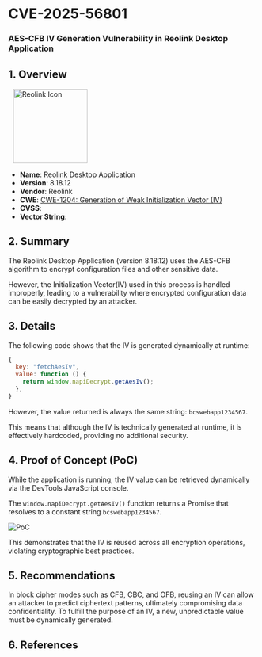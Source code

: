 # CVE-2025-56801
### AES-CFB IV Generation Vulnerability in Reolink Desktop Application
## 1. Overview

<img src="images/reolink-icon.png" alt="Reolink Icon" align="left" width="150" hspace="10"/>
<br clear="left"/>

- **Name**: Reolink Desktop Application
- **Version**: 8.18.12
- **Vendor**: Reolink
- **CWE**: [CWE-1204: Generation of Weak Initialization Vector (IV)](https://cwe.mitre.org/data/definitions/1204.html)  
- **CVSS**: 
- **Vector String**: 
## 2. Summary
The Reolink Desktop Application (version 8.18.12) uses the AES-CFB algorithm to encrypt configuration files and other sensitive data.  

However, the Initialization Vector(IV) used in this process is handled improperly, leading to a vulnerability where encrypted configuration data can be easily decrypted by an attacker.

## 3. Details
The following code shows that the IV is generated dynamically at runtime:
```javascript
{
  key: "fetchAesIv",
  value: function () {
    return window.napiDecrypt.getAesIv();
  },
}
```
However, the value returned is always the same string: `bcswebapp1234567`.

This means that although the IV is technically generated at runtime, it is effectively hardcoded, providing no additional security.  

## 4. Proof of Concept (PoC)
While the application is running, the IV value can be retrieved dynamically via the DevTools JavaScript console.  

The `window.napiDecrypt.getAesIv()` function returns a Promise that resolves to a constant string `bcswebapp1234567`.  

![PoC](images/reolink-poc.png)

This demonstrates that the IV is reused across all encryption operations, violating cryptographic best practices.

## 5. Recommendations
In block cipher modes such as CFB, CBC, and OFB, reusing an IV can allow an attacker to predict ciphertext patterns, ultimately compromising data confidentiality. To fulfill the purpose of an IV, a new, unpredictable value must be dynamically generated.

## 6. References
